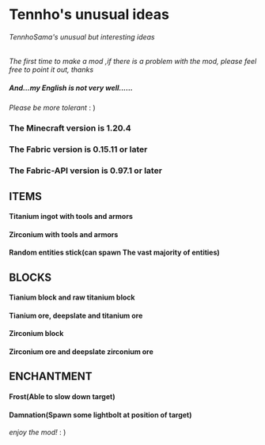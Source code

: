 # Tennho's unusual ideas
###### TennhoSama's unusual but interesting ideas
_The first time to make a mod ,if there is a problem with the mod, please feel free to point it out, thanks_
##### And...my English is not very well...... 
_Please be more tolerant_ : )

### The Minecraft version is 1.20.4
### The Fabric version is 0.15.11 or later
### The Fabric-API version is 0.97.1 or later

## ITEMS
#### Titanium ingot with tools and armors
#### Zirconium with tools and armors
#### Random entities stick(can spawn The vast majority of entities)
## BLOCKS
#### Tianium block and raw titanium block
#### Tianium ore, deepslate and titanium ore
#### Zirconium block
#### Zirconium ore and deepslate zirconium ore
## ENCHANTMENT
#### Frost(Able to slow down target)
#### Damnation(Spawn some lightbolt at position of target)
_enjoy the mod!_ : )
